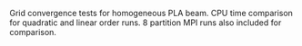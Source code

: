 Grid convergence tests for homogeneous PLA beam.
CPU time comparison for quadratic and linear order runs. 8 partition MPI runs also included for comparison.
